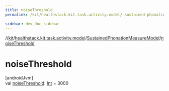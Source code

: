 ```yaml
---
title: noiseThreshold
permalink: /kit/healthstack.kit.task.activity.model/-sustained-phonation-measure-model/noise-threshold.html

sidebar: dev_doc_sidebar
---
```

//[kit](../../../kit.html)/[healthstack.kit.task.activity.model](../index.html)/[SustainedPhonationMeasureModel](index.html)/[noiseThreshold](noise-threshold.html)



# noiseThreshold



[androidJvm]\
val [noiseThreshold](noise-threshold.html): [Int](https://kotlinlang.org/api/latest/jvm/stdlib/kotlin/-int/index.html) = 3000




